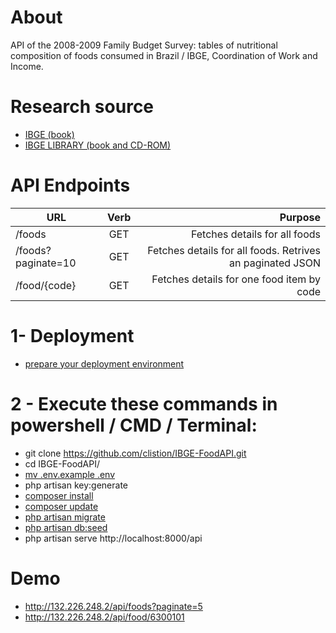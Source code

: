 # About
API of the 2008-2009 Family Budget Survey: tables of nutritional composition of foods consumed in Brazil / IBGE, Coordination of Work and Income.

# Research source
- [IBGE (book) ](https://biblioteca.ibge.gov.br/visualizacao/livros/liv50002.pdf)
- [IBGE LIBRARY (book and CD-ROM)](https://biblioteca.ibge.gov.br/index.php/biblioteca-catalogo?view=detalhes&id=250002)

# API Endpoints
 |  URL  |	Verb| Purpose|
 |----------|:-------------:|------:|
 | /foods |	GET | Fetches details for all foods
 | /foods?paginate=10 |	GET | Fetches details for all foods. Retrives an paginated JSON
 | /food/{code}| GET | Fetches details for one food item by code
 
 
# 1- Deployment
 - [prepare your deployment environment ](https://laravel.com/docs/12.x/deployment)

# 2 - Execute these commands in powershell / CMD / Terminal:
 - git clone https://github.com/clistion/IBGE-FoodAPI.git
 - cd IBGE-FoodAPI/
 - [mv .env.example .env](https://laravel.com/docs/10.x/configuration#environment-configuration)
 - php artisan key:generate
 - [composer install](https://getcomposer.org/download/)
 - [composer update](https://getcomposer.org/download/)
 - [php artisan migrate](https://laravel.com/docs/10.x/migrations#roll-back-migrate-using-a-single-command)
 - [php artisan db:seed](https://laravel.com/docs/10.x/seeding#main-content)
 - php artisan serve
   http://localhost:8000/api

# Demo
 - http://132.226.248.2/api/foods?paginate=5
 - http://132.226.248.2/api/food/6300101

